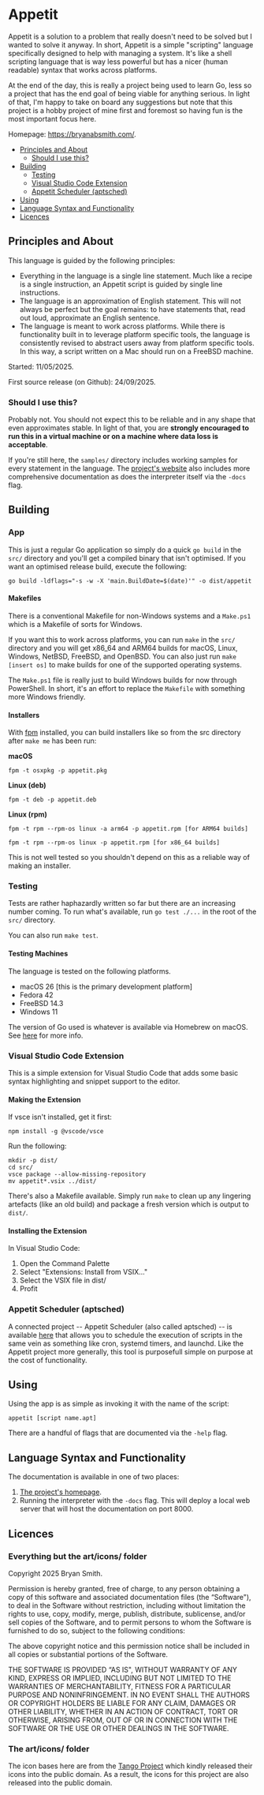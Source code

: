 # Appetit
Appetit is a solution to a problem that really doesn't need to be solved but I wanted to solve it anyway. In short, Appetit is a simple "scripting" language specifically designed to help with managing a system. It's like a shell scripting language that is way less powerful but has a nicer (human readable) syntax that works across platforms.

At the end of the day, this is really a project being used to learn Go, less so a project that has the end goal of being viable for anything serious. In light of that, I'm happy to take on board any suggestions but note that this project is a hobby project of mine first and foremost so having fun is the most important focus here.

Homepage: https://bryanabsmith.com/.

- [Principles and About](#principles-and-about)
    - [Should I use this?](#should-i-use-this)
- [Building](#building)
    - [Testing](#testing)
    - [Visual Studio Code Extension](#visual-studio-code-extension)
    - [Appetit Scheduler (aptsched)](#appetit-scheduler-aptsched)
- [Using](#using)
- [Language Syntax and Functionality](#language-syntax-and-functionality)
- [Licences](#licences)

## Principles and About
This language is guided by the following principles:
- Everything in the language is a single line statement. Much like a recipe is a single instruction, an Appetit script is guided by single line instructions.
- The language is an approximation of English statement. This will not always be perfect but the goal remains: to have statements that, read out loud, approximate an English sentence.
- The language is meant to work across platforms. While there is functionality built in to leverage platform specific tools, the language is consistently revised to abstract users away from platform specific tools. In this way, a script written on a Mac should run on a FreeBSD machine.

Started: 11/05/2025.

First source release (on Github): 24/09/2025.

### Should I use this?
Probably not. You should not expect this to be reliable and in any shape that even approximates stable. In light of that, you are **strongly encouraged to run this in a virtual machine or on a machine where data loss is acceptable**.

If you're still here, the `samples/` directory includes working samples for every statement in the language. The [project's website](https://bryanabsmith.com) also includes more comprehensive documentation as does the interpreter itself via the `-docs` flag.


## Building

### App
This is just a regular Go application so simply do a quick `go build` in the `src/` directory and you'll get a compiled binary that isn't optimised. If you want an optimised release build, execute the following:

    go build -ldflags="-s -w -X 'main.BuildDate=$(date)'" -o dist/appetit

#### Makefiles
There is a conventional Makefile for non-Windows systems and a `Make.ps1` which is a Makefile of sorts for Windows.

If you want this to work across platforms, you can run `make` in the `src/` directory and you will get x86_64 and ARM64 builds for macOS, Linux, Windows, NetBSD, FreeBSD, and OpenBSD. You can also just run `make [insert os]` to make builds for one of the supported operating systems.

The `Make.ps1` file is really just to build Windows builds for now through PowerShell. In short, it's an effort to replace the `Makefile` with something more Windows friendly.

#### Installers
With [fpm](https://fpm.readthedocs.io/en) installed, you can build installers like so from the src directory after `make me` has been run:

**macOS**

    fpm -t osxpkg -p appetit.pkg

**Linux (deb)**

    fpm -t deb -p appetit.deb

**Linux (rpm)**

    fpm -t rpm --rpm-os linux -a arm64 -p appetit.rpm [for ARM64 builds]

    fpm -t rpm --rpm-os linux -p appetit.rpm [for x86_64 builds]

This is not well tested so you shouldn't depend on this as a reliable way of making an installer.

### Testing
Tests are rather haphazardly written so far but there are an increasing number coming. To run what's available, run `go test ./...` in the root of the `src/` directory.

You can also run `make test`.

#### Testing Machines
The language is tested on the following platforms.
- macOS 26 [this is the primary development platform]
- Fedora 42
- FreeBSD 14.3
- Windows 11

The version of Go used is whatever is available via Homebrew on macOS. See [here](https://formulae.brew.sh/formula/go#default) for more info.


### Visual Studio Code Extension
This is a simple extension for Visual Studio Code that adds some basic syntax highlighting and snippet support to the editor.

#### Making the Extension
If vsce isn't installed, get it first:

    npm install -g @vscode/vsce

Run the following:

    mkdir -p dist/
	cd src/
    vsce package --allow-missing-repository
	mv appetit*.vsix ../dist/

There's also a Makefile available. Simply run `make` to clean up any lingering artefacts (like an old build) and package a fresh version which is output to `dist/`.


#### Installing the Extension
In Visual Studio Code:

1. Open the Command Palette
2. Select "Extensions: Install from VSIX..."
3. Select the VSIX file in dist/
4. Profit

### Appetit Scheduler (aptsched)
A connected project -- Appetit Scheduler (also called aptsched) -- is available [here](https://github.com/appetitlang/aptsched) that allows you to schedule the execution of scripts in the same vein as something like cron, systemd timers, and launchd. Like the Appetit project more generally, this tool is purposefull simple on purpose at the cost of functionality.


## Using
Using the app is as simple as invoking it with the name of the script:

    appetit [script name.apt]

There are a handful of flags that are documented via the `-help` flag.


## Language Syntax and Functionality
The documentation is available in one of two places:
1. [The project's homepage](https://bryanabsmith.com).
2. Running the interpreter with the `-docs` flag. This will deploy a local web server that will host the documentation on port 8000.


## Licences

### Everything but the art/icons/ folder
Copyright 2025 Bryan Smith.

Permission is hereby granted, free of charge, to any person obtaining a copy of this software and associated documentation files (the “Software"), to deal in the Software without restriction, including without limitation the rights to use, copy, modify, merge, publish, distribute, sublicense, and/or sell copies of the Software, and to permit persons to whom the Software is furnished to do so, subject to the following conditions:

The above copyright notice and this permission notice shall be included in all copies or substantial portions of the Software.

THE SOFTWARE IS PROVIDED “AS IS", WITHOUT WARRANTY OF ANY KIND, EXPRESS OR IMPLIED, INCLUDING BUT NOT LIMITED TO THE WARRANTIES OF MERCHANTABILITY, FITNESS FOR A PARTICULAR PURPOSE AND NONINFRINGEMENT. IN NO EVENT SHALL THE AUTHORS OR COPYRIGHT HOLDERS BE LIABLE FOR ANY CLAIM, DAMAGES OR OTHER LIABILITY, WHETHER IN AN ACTION OF CONTRACT, TORT OR OTHERWISE, ARISING FROM, OUT OF OR IN CONNECTION WITH THE SOFTWARE OR THE USE OR OTHER DEALINGS IN THE SOFTWARE.

### The art/icons/ folder
The icon bases here are from the [Tango Project](https://commons.wikimedia.org/wiki/Tango_icons) which kindly released their icons into the public domain. As a result, the icons for this project are also released into the public domain.
